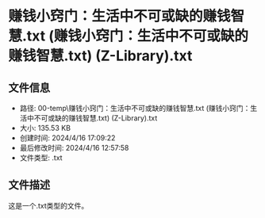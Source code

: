﻿# 赚钱小窍门：生活中不可或缺的赚钱智慧.txt (赚钱小窍门：生活中不可或缺的赚钱智慧.txt) (Z-Library).txt

## 文件信息
- 路径: 00-temp\赚钱小窍门：生活中不可或缺的赚钱智慧.txt (赚钱小窍门：生活中不可或缺的赚钱智慧.txt) (Z-Library).txt
- 大小: 135.53 KB
- 创建时间: 2024/4/16 17:09:22
- 最后修改时间: 2024/4/16 12:57:58
- 文件类型: .txt

## 文件描述
这是一个.txt类型的文件。

